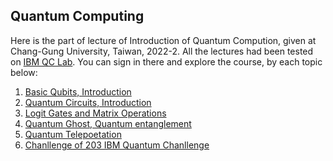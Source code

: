 Quantum Computing
---
Here is the part of lecture of Introduction of Quantum Compution, given at Chang-Gung University, Taiwan, 2022-2.
All the lectures had been tested on  [IBM QC Lab](https://quantum-computing.ibm.com/). You can sign in there and explore the course, by each topic below:

1. [Basic Qubits, Introduction](Code-Ch1.ipynb)
2. [Quantum Circuits, Introduction](Code-Ch2.ipynb)
3. [Logit Gates and Matrix Operations](Code-Ch3.ipynb)
4. [Quantum Ghost, Quantum entanglement](Code-Ch4.ipynb)
5. [Quantum Telepoetation](Week-15_QuantumTeleportation.ipynb)
6. [Chanllenge of 203 IBM Quantum Chanllenge](2023-IBM-Quantum-Chanllenge)

